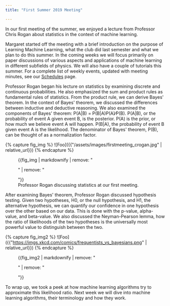 ```yaml
---
title: "First Summer 2019 Meeting"

---
```





In our first meeting of the summer, we enjoyed a lecture from Professor Chris Rogan about statistics in the context of machine learning.

Margaret started off the meeting with a brief introduction on the purpose of Learning Machine Learning, what the club did last semester and what we plan to do this summer. In the coming weeks we will focus primarily on paper discussions of various aspects and applications of machine learning in different subfields of physics. We will also have a couple of tutorials this summer. For a complete list of weekly events, updated with meeting minutes, see our [Schedules](../_pages/schedules.md) page.

Professor Rogan began his lecture on statistics by examining discrete and continuous probabilities. He also emphasized the sum and product rules as fundamental rules of statistics. From the product rule, we can derive Bayes' theorem. In the context of Bayes' theorem, we discussed the differences between inductive and deductive reasoning. We also examined the components of Bayes' theorem: 
P(A|B) = P(B|A)P(A)&frasl;P(B). P(A|B), or the probability of event A given event B, is the posterior. P(A) is the prior, or how much we believe event A will happen. P(B|A), the probability of event B given event A is the likelihood. The denominator of Bayes' theorem, P(B), can be thought of as a normalization factor.

{% capture fig_img %}
![Foo]({{"/assets/images/firstmeeting_crogan.jpg" | relative_url}})
{% endcapture %}

<figure>
	{{fig_img | markdownify | remove: "<p>" | remove: "</p>"}}
	<figcaption>Professor Rogan discussing statistics at our first meeting.</figcaption>
</figure>

After examining Bayes' theorem, Professor Rogan discussed hypothesis testing. Given two hypotheses, H0, or the null hypothesis, and H1, the alternative hypothesis, we can quantify our confidence in  one hypothesis over the other based on our data. This is done with the p-value, alpha-value, and beta-value. We also discussed the Neyman-Pearson lemma, how the ratio of likelihoods of the two hypotheses is the universally most powerful value to distinguish between the two.


{% capture fig_img2 %}
![Foo]({{"https://imgs.xkcd.com/comics/frequentists_vs_bayesians.png" | relative_url}})
{% endcapture %}

<figure>
	{{fig_img2 | markdownify | remove: "<p>" | remove: "</p>"}}
</figure>

To wrap up, we took a peek at how machine learning algorithms try to approximate this likelihood ratio. Next week we will dive into machine learning algorithms, their terminology and how they work.

